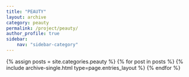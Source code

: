 ```yaml
---
title: "PEAUTY"
layout: archive
category: peauty
permalink: /project/peauty/
author_profile: true
sidebar:
    nav: "sidebar-category"
---
```


{% assign posts = site.categories.peauty %}
{% for post in posts %} {% include archive-single.html type=page.entries_layout %} {% endfor %}

<!-- 공백이 있는 카테고리 같은경우 ['카테고리명']의 형식으로 만들어주기 -->
